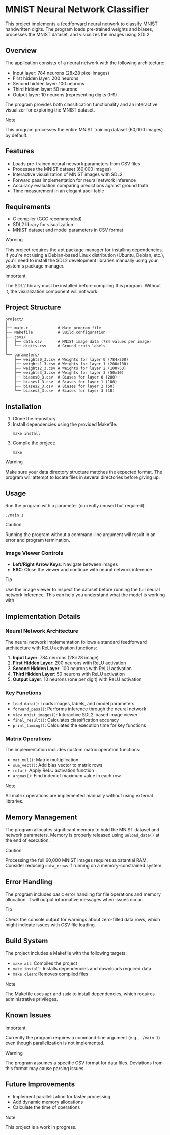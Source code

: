 # MNIST Neural Network Classifier

This project implements a feedforward neural network to classify MNIST handwritten digits. The program loads pre-trained weights and biases, processes the MNIST dataset, and visualizes the images using SDL2.

## Overview

The application consists of a neural network with the following architecture:
- Input layer: 784 neurons (28x28 pixel images)
- First hidden layer: 200 neurons
- Second hidden layer: 100 neurons
- Third hidden layer: 50 neurons
- Output layer: 10 neurons (representing digits 0-9)

The program provides both classification functionality and an interactive visualizer for exploring the MNIST dataset.

> [!NOTE]  
> This program processes the entire MNIST training dataset (60,000 images) by default.

## Features

- Loads pre-trained neural network parameters from CSV files
- Processes the MNIST dataset (60,000 images)
- Interactive visualization of MNIST images with SDL2
- Forward pass implementation for neural network inference
- Accuracy evaluation comparing predictions against ground truth
- Time measurement in an elegant ascii table

## Requirements

- C compiler (GCC recommended)
- SDL2 library for visualization
- MNIST dataset and model parameters in CSV format

> [!WARNING]  
> This project requires the apt package manager for installing dependencies. If you're not using a Debian-based Linux distribution (Ubuntu, Debian, etc.), you'll need to install the SDL2 development libraries manually using your system's package manager.

> [!IMPORTANT]  
> The SDL2 library must be installed before compiling this program. Without it, the visualization component will not work.

## Project Structure

```
project/
│
├── main.c             # Main program file
├── Makefile           # Build configuration
├── csvs/              
│   ├── data.csv       # MNIST image data (784 values per image)
│   └── digits.csv     # Ground truth labels
│
└── parameters/        
    ├── weights0_3.csv # Weights for layer 0 (784×200)
    ├── weights1_3.csv # Weights for layer 1 (200×100)
    ├── weights2_3.csv # Weights for layer 2 (100×50)
    ├── weights3_3.csv # Weights for layer 3 (50×10)
    ├── biases0_3.csv  # Biases for layer 0 (200)
    ├── biases1_3.csv  # Biases for layer 1 (100)
    ├── biases2_3.csv  # Biases for layer 2 (50)
    └── biases3_3.csv  # Biases for layer 3 (10)
```

## Installation

1. Clone the repository
2. Install dependencies using the provided Makefile:
   ```
   make install
   ```
3. Compile the project:
   ```
   make
   ```

> [!WARNING]  
> Make sure your data directory structure matches the expected format. The program will attempt to locate files in several directories before giving up.

## Usage

Run the program with a parameter (currently unused but required):

```
./main 1
```

> [!CAUTION]
> Running the program without a command-line argument will result in an error and program termination.

### Image Viewer Controls

- **Left/Right Arrow Keys**: Navigate between images
- **ESC**: Close the viewer and continue with neural network inference

> [!TIP]
> Use the image viewer to inspect the dataset before running the full neural network inference. This can help you understand what the model is working with.

## Implementation Details

### Neural Network Architecture

The neural network implementation follows a standard feedforward architecture with ReLU activation functions:

1. **Input Layer**: 784 neurons (28×28 image)
2. **First Hidden Layer**: 200 neurons with ReLU activation
3. **Second Hidden Layer**: 100 neurons with ReLU activation
4. **Third Hidden Layer**: 50 neurons with ReLU activation
5. **Output Layer**: 10 neurons (one per digit) with ReLU activation

### Key Functions

- `load_data()`: Loads images, labels, and model parameters
- `forward_pass()`: Performs inference through the neural network
- `view_mnist_images()`: Interactive SDL2-based image viewer
- `final_result()`: Calculates classification accuracy
- `print_timing()`: Calculates the execution time for key functions

### Matrix Operations

The implementation includes custom matrix operation functions:
- `mat_mul()`: Matrix multiplication
- `sum_vect()`: Add bias vector to matrix rows
- `relu()`: Apply ReLU activation function
- `argmax()`: Find index of maximum value in each row

> [!NOTE]  
> All matrix operations are implemented manually without using external libraries.

## Memory Management

The program allocates significant memory to hold the MNIST dataset and network parameters. Memory is properly released using `unload_data()` at the end of execution.

> [!CAUTION]
> Processing the full 60,000 MNIST images requires substantial RAM. Consider reducing `data_nrows` if running on a memory-constrained system.

## Error Handling

The program includes basic error handling for file operations and memory allocation. It will output informative messages when issues occur.

> [!TIP]
> Check the console output for warnings about zero-filled data rows, which might indicate issues with CSV file loading.

## Build System

The project includes a Makefile with the following targets:

- `make all`: Compiles the project
- `make install`: Installs dependencies and downloads required data
- `make clean`: Removes compiled files

> [!NOTE]  
> The Makefile uses `apt` and `sudo` to install dependencies, which requires administrative privileges.

## Known Issues

> [!IMPORTANT]  
> Currently the program requires a command-line argument (e.g., `./main 1`) even though parallelization is not implemented.

> [!WARNING]  
> The program assumes a specific CSV format for data files. Deviations from this format may cause parsing issues.

## Future Improvements

- Implement parallelization for faster processing
- Add dynamic memory allocations
- Calculate the time of operations

> [!NOTE]  
> This project is a work in progress.